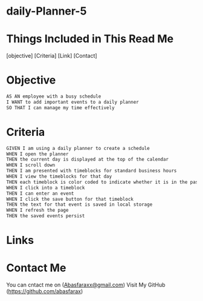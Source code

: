 # daily-Planner-5

# Things Included in This Read Me # 

[objective]
[Criteria]
[Link]
[Contact]

# Objective # 

```md
AS AN employee with a busy schedule
I WANT to add important events to a daily planner
SO THAT I can manage my time effectively
```


# Criteria # 

```md
GIVEN I am using a daily planner to create a schedule
WHEN I open the planner
THEN the current day is displayed at the top of the calendar
WHEN I scroll down
THEN I am presented with timeblocks for standard business hours
WHEN I view the timeblocks for that day
THEN each timeblock is color coded to indicate whether it is in the past, present, or future
WHEN I click into a timeblock
THEN I can enter an event
WHEN I click the save button for that timeblock
THEN the text for that event is saved in local storage
WHEN I refresh the page
THEN the saved events persist
```

# Links # 




 # Contact Me # 

You can cntact me on (Abasfaraxx@gmail.com)
Visit My GitHub (https://github.com/abasfarax)